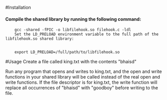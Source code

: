 #Installation
<h4>Compile the shared library by running the following command:</h4>

        gcc -shared -fPIC -o libfilehook.so filehook.c -ldl
        Set the LD_PRELOAD environment variable to the full path of the libfilehook.so shared library:


        export LD_PRELOAD=/full/path/to/libfilehook.so
#Usage
        Create a file called king.txt with the contents "bhaisd"

Run any program that opens and writes to king.txt, and the open and write functions in your shared library will be called instead of the real open and write functions. If the file descriptor is for king.txt, the write function will replace all occurrences of "bhaisd" with "goodboy" before writing to the file.
